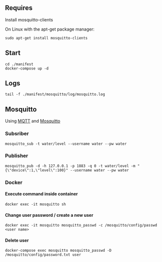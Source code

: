 
## Requires

Install mosquitto-clients

On Linux with the apt-get package manager:

    sudo apt-get install mosquitto-clients

## Start

    cd ./manifest
    docker-compose up -d

## Logs

    tail -f ./manifest/mosquitto/log/mosquitto.log


## Mosquitto

Using [MQTT](http://en.wikipedia.org/wiki/Mqtt) and [Mosquitto](http://mosquitto.org/)

### Subsriber

    mosquitto_sub -t water/level --username water --pw water

### Publisher

    mosquitto_pub -d -h 127.0.0.1 -p 1883 -q 0 -t water/level -m "{\"device\":1,\"level\":100}" --username water --pw water

### Docker

#### Execute command inside container

    docker exec -it mosquitto sh

#### Change user password / create a new user

    docker exec -it mosquitto mosquitto_passwd -c /mosquitto/config/passwd <user name>

#### Delete user

    docker-compose exec mosquitto mosquitto_passwd -D /mosquitto/config/password.txt user

